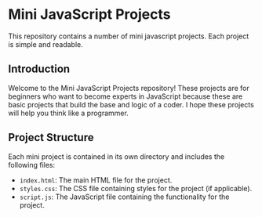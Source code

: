 # Mini JavaScript Projects

This repository contains a number of mini javascript projects. Each project is simple and readable.

## Introduction

Welcome to the Mini JavaScript Projects repository! These projects are for beginners who want to become experts in JavaScript because these are basic projects that build the base and logic of a coder. I hope these projects will help you think like a programmer.

## Project Structure

Each mini project is contained in its own directory and includes the following files:

- `index.html`: The main HTML file for the project.
- `styles.css`: The CSS file containing styles for the project (if applicable).
- `script.js`: The JavaScript file containing the functionality for the project.